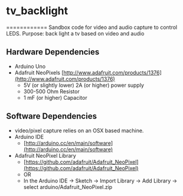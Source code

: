 # tv_backlight
============
Sandbox code for video and audio capture to control LEDS.
Purpose: back light a tv based on video and audio



## Hardware Dependencies

- Arduino Uno
- Adafruit NeoPixels [http://www.adafruit.com/products/1376](http://www.adafruit.com/products/1376)
  - 5V (or slightly lower) 2A (or higher) power supply
  - 300-500 Ohm Resistor
  - 1 mF (or higher) Capacitor


## Software Dependencies

- video/pixel capture relies on an OSX based machine.
- Arduino IDE
  - [http://arduino.cc/en/main/software](http://arduino.cc/en/main/software)
- Adafruit NeoPixel Library
  - [https://github.com/adafruit/Adafruit_NeoPixel](https://github.com/adafruit/Adafruit_NeoPixel)
  - OR
  - In the Arduino IDE -> Sketch -> Import Library -> Add Library -> select arduino/Adafruit_NeoPixel.zip

